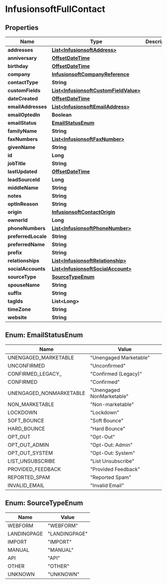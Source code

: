 
# InfusionsoftFullContact

## Properties
Name | Type | Description | Notes
------------ | ------------- | ------------- | -------------
**addresses** | [**List&lt;InfusionsoftAddress&gt;**](InfusionsoftAddress.md) |  |  [optional]
**anniversary** | [**OffsetDateTime**](OffsetDateTime.md) |  |  [optional]
**birthday** | [**OffsetDateTime**](OffsetDateTime.md) |  |  [optional]
**company** | [**InfusionsoftCompanyReference**](InfusionsoftCompanyReference.md) |  |  [optional]
**contactType** | **String** |  |  [optional]
**customFields** | [**List&lt;InfusionsoftCustomFieldValue&gt;**](InfusionsoftCustomFieldValue.md) |  |  [optional]
**dateCreated** | [**OffsetDateTime**](OffsetDateTime.md) |  |  [optional]
**emailAddresses** | [**List&lt;InfusionsoftEmailAddress&gt;**](InfusionsoftEmailAddress.md) |  |  [optional]
**emailOptedIn** | **Boolean** |  |  [optional]
**emailStatus** | [**EmailStatusEnum**](#EmailStatusEnum) |  |  [optional]
**familyName** | **String** |  |  [optional]
**faxNumbers** | [**List&lt;InfusionsoftFaxNumber&gt;**](InfusionsoftFaxNumber.md) |  |  [optional]
**givenName** | **String** |  |  [optional]
**id** | **Long** |  |  [optional]
**jobTitle** | **String** |  |  [optional]
**lastUpdated** | [**OffsetDateTime**](OffsetDateTime.md) |  |  [optional]
**leadSourceId** | **Long** |  |  [optional]
**middleName** | **String** |  |  [optional]
**notes** | **String** |  |  [optional]
**optInReason** | **String** |  |  [optional]
**origin** | [**InfusionsoftContactOrigin**](InfusionsoftContactOrigin.md) |  |  [optional]
**ownerId** | **Long** |  |  [optional]
**phoneNumbers** | [**List&lt;InfusionsoftPhoneNumber&gt;**](InfusionsoftPhoneNumber.md) |  |  [optional]
**preferredLocale** | **String** |  |  [optional]
**preferredName** | **String** |  |  [optional]
**prefix** | **String** |  |  [optional]
**relationships** | [**List&lt;InfusionsoftRelationship&gt;**](InfusionsoftRelationship.md) |  |  [optional]
**socialAccounts** | [**List&lt;InfusionsoftSocialAccount&gt;**](InfusionsoftSocialAccount.md) |  |  [optional]
**sourceType** | [**SourceTypeEnum**](#SourceTypeEnum) |  |  [optional]
**spouseName** | **String** |  |  [optional]
**suffix** | **String** |  |  [optional]
**tagIds** | **List&lt;Long&gt;** |  |  [optional]
**timeZone** | **String** |  |  [optional]
**website** | **String** |  |  [optional]


<a name="EmailStatusEnum"></a>
## Enum: EmailStatusEnum
Name | Value
---- | -----
UNENGAGED_MARKETABLE | &quot;Unengaged Marketable&quot;
UNCONFIRMED | &quot;Unconfirmed&quot;
CONFIRMED_LEGACY_ | &quot;Confirmed (Legacy)&quot;
CONFIRMED | &quot;Confirmed&quot;
UNENGAGED_NONMARKETABLE | &quot;Unengaged NonMarketable&quot;
NON_MARKETABLE | &quot;Non-marketable&quot;
LOCKDOWN | &quot;Lockdown&quot;
SOFT_BOUNCE | &quot;Soft Bounce&quot;
HARD_BOUNCE | &quot;Hard Bounce&quot;
OPT_OUT | &quot;Opt-Out&quot;
OPT_OUT_ADMIN | &quot;Opt-Out: Admin&quot;
OPT_OUT_SYSTEM | &quot;Opt-Out: System&quot;
LIST_UNSUBSCRIBE | &quot;List Unsubscribe&quot;
PROVIDED_FEEDBACK | &quot;Provided Feedback&quot;
REPORTED_SPAM | &quot;Reported Spam&quot;
INVALID_EMAIL | &quot;Invalid Email&quot;


<a name="SourceTypeEnum"></a>
## Enum: SourceTypeEnum
Name | Value
---- | -----
WEBFORM | &quot;WEBFORM&quot;
LANDINGPAGE | &quot;LANDINGPAGE&quot;
IMPORT | &quot;IMPORT&quot;
MANUAL | &quot;MANUAL&quot;
API | &quot;API&quot;
OTHER | &quot;OTHER&quot;
UNKNOWN | &quot;UNKNOWN&quot;



